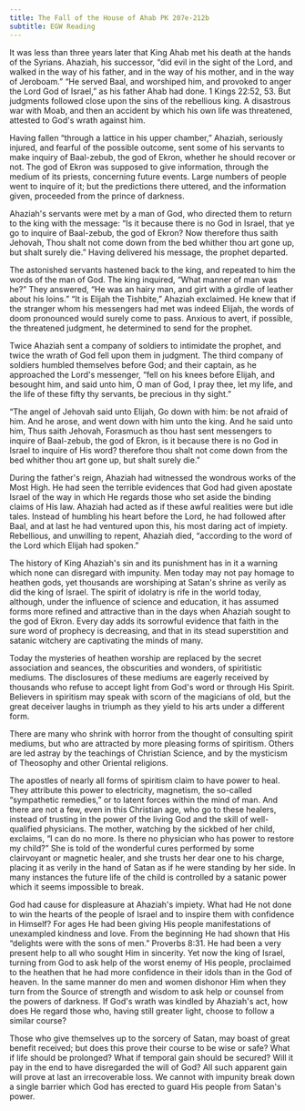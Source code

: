 ```yaml
---
title: The Fall of the House of Ahab PK 207e-212b
subtitle: EGW Reading
---
```


It was less than three years later that King Ahab met his death at the hands of the Syrians. Ahaziah, his successor, “did evil in the sight of the Lord, and walked in the way of his father, and in the way of his mother, and in the way of Jeroboam.” “He served Baal, and worshiped him, and provoked to anger the Lord God of Israel,” as his father Ahab had done. 1 Kings 22:52, 53. But judgments followed close upon the sins of the rebellious king. A disastrous war with Moab, and then an accident by which his own life was threatened, attested to God's wrath against him.

Having fallen “through a lattice in his upper chamber,” Ahaziah, seriously injured, and fearful of the possible outcome, sent some of his servants to make inquiry of Baal-zebub, the god of Ekron, whether he should recover or not. The god of Ekron was supposed to give information, through the medium of its priests, concerning future events. Large numbers of people went to inquire of it; but the predictions there uttered, and the information given, proceeded from the prince of darkness.

Ahaziah's servants were met by a man of God, who directed them to return to the king with the message: “Is it because there is no God in Israel, that ye go to inquire of Baal-zebub, the god of Ekron? Now therefore thus saith Jehovah, Thou shalt not come down from the bed whither thou art gone up, but shalt surely die.” Having delivered his message, the prophet departed.

The astonished servants hastened back to the king, and repeated to him the words of the man of God. The king inquired, “What manner of man was he?” They answered, “He was an hairy man, and girt with a girdle of leather about his loins.” “It is Elijah the Tishbite,” Ahaziah exclaimed. He knew that if the stranger whom his messengers had met was indeed Elijah, the words of doom pronounced would surely come to pass. Anxious to avert, if possible, the threatened judgment, he determined to send for the prophet.

Twice Ahaziah sent a company of soldiers to intimidate the prophet, and twice the wrath of God fell upon them in judgment. The third company of soldiers humbled themselves before God; and their captain, as he approached the Lord's messenger, “fell on his knees before Elijah, and besought him, and said unto him, O man of God, I pray thee, let my life, and the life of these fifty thy servants, be precious in thy sight.”

“The angel of Jehovah said unto Elijah, Go down with him: be not afraid of him. And he arose, and went down with him unto the king. And he said unto him, Thus saith Jehovah, Forasmuch as thou hast sent messengers to inquire of Baal-zebub, the god of Ekron, is it because there is no God in Israel to inquire of His word? therefore thou shalt not come down from the bed whither thou art gone up, but shalt surely die.”

During the father's reign, Ahaziah had witnessed the wondrous works of the Most High. He had seen the terrible evidences that God had given apostate Israel of the way in which He regards those who set aside the binding claims of His law. Ahaziah had acted as if these awful realities were but idle tales. Instead of humbling his heart before the Lord, he had followed after Baal, and at last he had ventured upon this, his most daring act of impiety. Rebellious, and unwilling to repent, Ahaziah died, “according to the word of the Lord which Elijah had spoken.”

The history of King Ahaziah's sin and its punishment has in it a warning which none can disregard with impunity. Men today may not pay homage to heathen gods, yet thousands are worshiping at Satan's shrine as verily as did the king of Israel. The spirit of idolatry is rife in the world today, although, under the influence of science and education, it has assumed forms more refined and attractive than in the days when Ahaziah sought to the god of Ekron. Every day adds its sorrowful evidence that faith in the sure word of prophecy is decreasing, and that in its stead superstition and satanic witchery are captivating the minds of many.

Today the mysteries of heathen worship are replaced by the secret association and seances, the obscurities and wonders, of spiritistic mediums. The disclosures of these mediums are eagerly received by thousands who refuse to accept light from God's word or through His Spirit. Believers in spiritism may speak with scorn of the magicians of old, but the great deceiver laughs in triumph as they yield to his arts under a different form.

There are many who shrink with horror from the thought of consulting spirit mediums, but who are attracted by more pleasing forms of spiritism. Others are led astray by the teachings of Christian Science, and by the mysticism of Theosophy and other Oriental religions.

The apostles of nearly all forms of spiritism claim to have power to heal. They attribute this power to electricity, magnetism, the so-called “sympathetic remedies,” or to latent forces within the mind of man. And there are not a few, even in this Christian age, who go to these healers, instead of trusting in the power of the living God and the skill of well-qualified physicians. The mother, watching by the sickbed of her child, exclaims, “I can do no more. Is there no physician who has power to restore my child?” She is told of the wonderful cures performed by some clairvoyant or magnetic healer, and she trusts her dear one to his charge, placing it as verily in the hand of Satan as if he were standing by her side. In many instances the future life of the child is controlled by a satanic power which it seems impossible to break.

God had cause for displeasure at Ahaziah's impiety. What had He not done to win the hearts of the people of Israel and to inspire them with confidence in Himself? For ages He had been giving His people manifestations of unexampled kindness and love. From the beginning He had shown that His “delights were with the sons of men.” Proverbs 8:31. He had been a very present help to all who sought Him in sincerity. Yet now the king of Israel, turning from God to ask help of the worst enemy of His people, proclaimed to the heathen that he had more confidence in their idols than in the God of heaven. In the same manner do men and women dishonor Him when they turn from the Source of strength and wisdom to ask help or counsel from the powers of darkness. If God's wrath was kindled by Ahaziah's act, how does He regard those who, having still greater light, choose to follow a similar course?

Those who give themselves up to the sorcery of Satan, may boast of great benefit received; but does this prove their course to be wise or safe? What if life should be prolonged? What if temporal gain should be secured? Will it pay in the end to have disregarded the will of God? All such apparent gain will prove at last an irrecoverable loss. We cannot with impunity break down a single barrier which God has erected to guard His people from Satan's power.